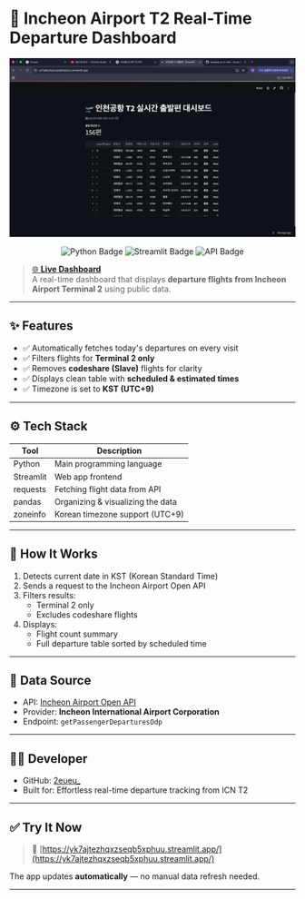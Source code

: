 # 🛫 Incheon Airport T2 Real-Time Departure Dashboard

![Dashboard Preview](main.png)

<p align="center">
  <img src="https://img.shields.io/badge/Python-3776AB?style=for-the-badge&logo=python&logoColor=white" alt="Python Badge"/>
  <img src="https://img.shields.io/badge/Streamlit-FF4B4B?style=for-the-badge&logo=streamlit&logoColor=white" alt="Streamlit Badge"/>
  <img src="https://img.shields.io/badge/RealTime-API--Driven-success?style=for-the-badge&logo=datadog&logoColor=white" alt="API Badge"/>
</p>

> [🌐 **Live Dashboard**](https://yk7ajtezhqxzseqb5xphuu.streamlit.app/)  
> A real-time dashboard that displays **departure flights from Incheon Airport Terminal 2** using public data.

---

## ✨ Features

- ✅ Automatically fetches today's departures on every visit
- ✅ Filters flights for **Terminal 2 only**
- ✅ Removes **codeshare (Slave)** flights for clarity
- ✅ Displays clean table with **scheduled & estimated times**
- ✅ Timezone is set to **KST (UTC+9)**

---

## ⚙️ Tech Stack

| Tool        | Description                        |
|-------------|------------------------------------|
| Python      | Main programming language          |
| Streamlit   | Web app frontend                   |
| requests    | Fetching flight data from API      |
| pandas      | Organizing & visualizing the data  |
| zoneinfo    | Korean timezone support (UTC+9)    |

---

## 🔄 How It Works

1. Detects current date in KST (Korean Standard Time)
2. Sends a request to the Incheon Airport Open API
3. Filters results:
   - Terminal 2 only
   - Excludes codeshare flights
4. Displays:
   - Flight count summary
   - Full departure table sorted by scheduled time

---

## 📡 Data Source

- API: [Incheon Airport Open API](https://www.data.go.kr/data/15083281/openapi.do)
- Provider: **Incheon International Airport Corporation**
- Endpoint: `getPassengerDeparturesOdp`

---

## 🙋‍♀️ Developer

- GitHub: [2eueu_](https://github.com/2eueu)
- Built for: Effortless real-time departure tracking from ICN T2

---

## ✅ Try It Now

> 🔗 [https://yk7ajtezhqxzseqb5xphuu.streamlit.app/](https://yk7ajtezhqxzseqb5xphuu.streamlit.app/)

The app updates **automatically** — no manual data refresh needed.

---


